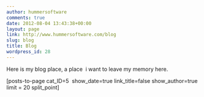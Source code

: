 ```yaml
---
author: hummersoftware
comments: true
date: 2012-08-04 13:43:38+00:00
layout: page
link: http://www.hummersoftware.com/blog
slug: blog
title: Blog
wordpress_id: 28
---
```


Here is my blog place, a place  i want to leave my memory here.

[posts-to-page cat_ID=5  show_date=true link_title=false show_author=true limit = 20 split_point]
